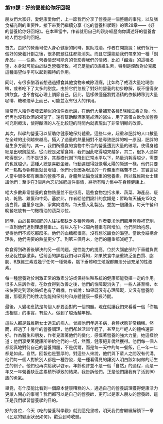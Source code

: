 ### 第19課：好的營養給你好回報

朋友們大家好，愛健康愛你們，上一節我們分享了營養是一個整體的事兒，以及膳食補充劑的重要性。接下來我們繼續分享《吃的營養科學觀》的第28章——《好的營養給你好回報》。在本章當中，作者就用自己的親身經歷向你講述好的營養會給人們怎樣的回報。

首先，良好的營養可使人身心健康的同時，幫助戒酒。作者在開篇說：我們執行一個好的營養計劃之後，很多問題往往都能消失。而且它還能給我們帶來的一種「副產品」——快樂。營養情況可能真的會影響我們的情緒，比如「酗酒」的這種渴望，本身就可能由於缺乏營養所致，補充足量的B族維生素，特別是煙酸對於克服這種渴望似乎可以起到獨特的作用。

同時，有很多酗酒者想通過攝食其他食物來戒除酒癮，比如為了戒酒大量地喝咖啡，或者吃下了太多的甜食。由於它們忽視了對好的營養的初步瞭解，既不懂得安排飲食，也不會從心理上調節自己，因此，這樣做僅僅將對酒精的依賴轉移到大量咖啡、糖和煙草上而已，可能並沒有很大的作用。

經常有人給作者發去類似的信件表示說，在他們大量補充各種B族維生素之後，他們再也沒有飲酒的渴望了。還有幫助酗酒家庭戒酒的醫生，用了高蛋白飲食加營養補充劑療法，使得酗酒的人在比較短的時間內就表現出了非常明顯的改善。

其次，科學的營養可以幫助你健康地保持體重。這些年來，超重和肥胖的人口數量在全球的比例越來越高。攝入了過量的熱量絕對不是導致肥胖的唯一原因，肥胖的發生多方面的。其一，我們所攝食的食物中所含的營養遭到大量的破壞，使得身體總是出現飢餓感，從而總是渴望食物，我們因此吃得越來越多。其二，很多人通常吃得很少，而不是很多，其基礎代謝下降到正常水平以下，熱量消耗得越少，需要的也就越少。這種人總是喜歡坐著，行動遲緩得就像曬太陽的蜥蜴一樣，他們只要吃一點點食物體重就會增加，他們也會因為增加的一斤體重而痛苦不已。其實這些人當中很多都有嚴重的營養不良，身體無法攝食減重的營養素。所以戴維斯女士建議他們：至少在3個月內忘記減肥這件事情，將所有精力集中在身體健康上。

絕大多數非常營養的食物熱量並不是很高，這些食物包括水果、蔬菜、海產品、瘦肉、乾酪、雞蛋和牛奶。基於此，作者給他們設計的食譜是：暫時每天補充150克蛋白質，盡量多吃魚、家禽肉或肉，每天攝入乳製品，並加一個雞蛋，每天午餐和晚餐吃放有一勺橄欖油的蔬菜沙拉。

同時，由於長期減肥的人往往都缺乏多種營養素，作者要求他們服用營養補充劑，一直到他們達到理想體重止。有些人在1～2周內體重有所增加，他們開始抱怨，覺得他們不該吃那麼多。他們的血糖都很高，沒有想吃甜食的渴望。當飲食結構合理後，他們需要的熱量更少了。到第三個月末，他們的體重都減輕了。

飲食得到改善後解決的另一個問題，是性能力的提高。位於大腦底部的下垂體負責分泌促性腺激素。從前面的課程我們可以得知，如果飲食中嚴重缺乏蛋白質、脂肪、B族維生素或幾乎任何一種營素，腦下垂體和生殖腺都無法分泌充足的性激素。

每一種營養對於刺激正常的激素分泌或保持生殖系統的健康都能發揮一定的作用。很多人告訴作者，在飲食得到改善之後，他們的性障礙消失了。一些人甚至稱，本來快要走到頭的婚姻也有了轉機。作者說：如果既沒有心理障礙，又沒有營養問題，那麼我們的性功能能夠保持的和身體健康一樣長時間。

最後，人變老應該是每個人都要面對的一個問題。現在就讓我們來看看一個「你無法相信」的事實，有些人，做到了越活越年輕。

這些人都是戴維斯女士過去的病人，曾經他們年邁多病，身體狀態非常糟糕。然而，經過了十幾年的營養調理，他們卻越活越年輕了，甚至比年輕人的體格還要好。作為醫生和朋友，作者見證著他們的變化，感慨著營養的強大力量。她這樣說道：他們享受著健康所帶給他們的一切，然而，健康絕非偶然獲得。他們每一個人都認真地對待自己的營養問題，不是偶爾，而是每一天中的每一餐飯，且一年一年都是如此。自然，回報也是豐厚的。對這些人來說，他們與下輩人之間沒有代溝。他們每一個人對於別人都是一種啓發，是一種看得見的讓別人明白該如何做的活生生的例子。他們也再次給我以啓示，年齡也許並不是一個「自然」的過程，而是一年又一年營養缺乏症累積所導致的結果。我告訴他們，正是他們讓我有了活到90歲的勇氣。

畢竟，有什麼能比看到一個原本健康糟糕的人，通過自己的營養調理獲得健康活力更讓人開心的事呢？我們都可以是自己的營養師，更可以是家人朋友的營養師，這正是我們學習營養學的目的。

好的各位，今天《吃的營養科學觀》就到這兒里啦，明天我們會繼續解鎖下一章《民眾的健康狀況如何》，歡迎到時收聽。